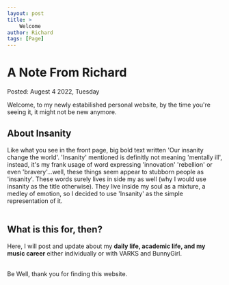 ```yaml
---
layout: post
title: >
    Welcome
author: Richard
tags: [Page]
---
```


# A Note From Richard

Posted: Augest 4 2022, Tuesday

Welcome, to my newly estabilished personal website, by the time you're seeing it, it might not be new anymore.
 
 ## About Insanity

Like what you see in the front page, big bold text written 'Our insanity change the world'. 'Insanity' mentioned is definitly not meaning 'mentally ill', instead, it's my frank usage of word expressing 'innovation' 'rebellion' or even 'bravery'...well, these things seem appear to stubborn people as 'insanity'. These words surely lives in side my as well (why I would use insanity as the title otherwise). They live inside my soul as a mixture, a medley of emotion, so I decided to use 'Insanity' as the simple representation of it.
<br>
<br>
## What is this for, then?

Here, I will post and update about my **daily life, academic life, and my music career** either individually or with VARKS and BunnyGirl.

<br>
Be Well, thank you for finding this website.

<br>
<br>
<br>
<br>
<br>
<script src="https://giscus.app/client.js"
        data-repo="ZhihchengGao/zhihchenggao.github.io"
        data-repo-id="R_kgDOHw_0jQ"
        data-category="Announcements"
        data-category-id="DIC_kwDOHw_0jc4CQnM5"
        data-mapping="pathname"
        data-strict="0"
        data-reactions-enabled="1"
        data-emit-metadata="0"
        data-input-position="bottom"
        data-theme="preferred_color_scheme"
        data-lang="en"
        crossorigin="anonymous"
        async>
</script>